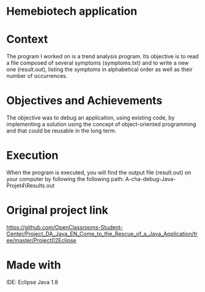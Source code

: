 # Hemebiotech application

# Context

The program I worked on is a trend analysis program. Its objective is to read a file composed of several symptoms (symptoms.txt) and to write a new one (result.out), listing the symptoms in alphabetical order as well as their number of occurrences.

# Objectives and Achievements

The objective was to debug an application, using existing code, by implementing a solution using the concept of object-oriented programming and that could be reusable in the long term.

# Execution

When the program is executed, you will find the output file (result.out) on your computer by following the following path: A-cha-debug-Java-Projet4\Results.out

# Original project link

https://github.com/OpenClassrooms-Student-Center/Project_DA_Java_EN_Come_to_the_Rescue_of_a_Java_Application/tree/master/Project02Eclipse

# Made with
IDE: Eclipse
Java 1.8
